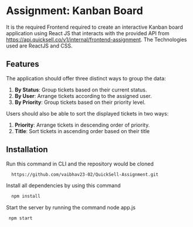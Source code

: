 
# Assignment: Kanban Board

It is the required Frontend required to create an interactive Kanban board application using React JS that interacts with the provided API from  https://api.quicksell.co/v1/internal/frontend-assignment. The Technologies used are ReactJS and CSS.


## Features
The application should offer three distinct ways to group the data:

1. **By Status**: Group tickets based on their current status.
2. **By User**: Arrange tickets according to the assigned user.
3. **By Priority**: Group tickets based on their priority level.

  
  Users should also be able to sort the displayed tickets in two   ways:

1. **Priority**: Arrange tickets in descending order of priority.
2. **Title**: Sort tickets in ascending order based on their title


## Installation

Run this command in CLI and the repository would be cloned  

```bash
  https://github.com/vaibhav23-02/QuickSell-Assignment.git
```

 Install all dependencies by using this command   

```bash
  npm install
```

Start the server by running the command node app.js
```bash
 npm start
 ```
